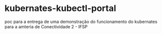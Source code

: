 # kubernates-kubectl-portal
poc para a entrega de uma demonstração do funcionamento do kubernates para a amteria de Conectividade 2 - IFSP
